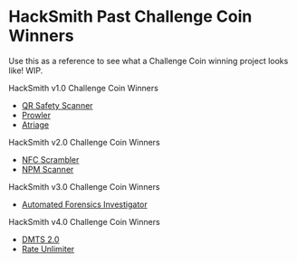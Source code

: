 # HackSmith Past Challenge Coin Winners

Use this as a reference to see what a Challenge Coin winning project looks like! WIP.

HackSmith v1.0 Challenge Coin Winners
- [QR Safety Scanner](https://github.com/xPrinny/QrSafetyScanner)
- [Prowler](https://github.com/tlkh/prowler)
- [Atriage](https://github.com/Ayrx/atriage)

HackSmith v2.0 Challenge Coin Winners
- [NFC Scrambler](https://github.com/Nonsouris/NFC-Scramber)
- [NPM Scanner](https://github.com/spaceraccoon/npm-scan)

HackSmith v3.0 Challenge Coin Winners
- [Automated Forensics Investigator](https://github.com/geo-chen/safe)

HackSmith v4.0 Challenge Coin Winners
- [DMTS 2.0](https://github.com/FA-PengFei/DMTS-2.0)
- [Rate Unlimiter](https://github.com/geo-chen/rateunlimiter)
